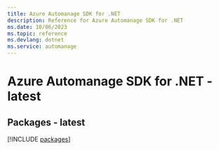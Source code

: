 ```yaml
---
title: Azure Automanage SDK for .NET
description: Reference for Azure Automanage SDK for .NET
ms.date: 10/06/2023
ms.topic: reference
ms.devlang: dotnet
ms.service: automanage
---
```

# Azure Automanage SDK for .NET - latest
## Packages - latest
[!INCLUDE [packages](automanage-index.md)]